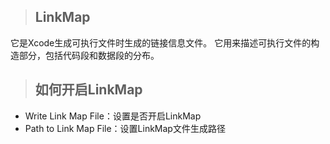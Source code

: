 > ## LinkMap

它是Xcode生成可执行文件时生成的链接信息文件。 它用来描述可执行文件的构造部分，包括代码段和数据段的分布。

> ## 如何开启LinkMap

* Write Link Map File：设置是否开启LinkMap
* Path to Link Map File：设置LinkMap文件生成路径



